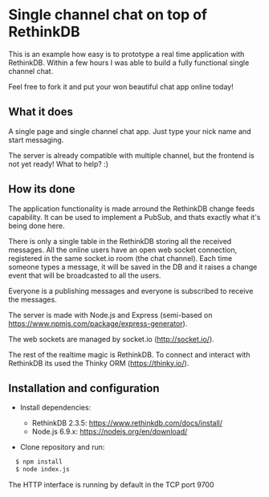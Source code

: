# Single channel chat on top of RethinkDB

This is an example how easy is to prototype a real time application with RethinkDB.
Within a few hours I was able to build a fully functional single channel chat.

Feel free to fork it and put your won beautiful chat app online today!

## What it does

A single page and single channel chat app.
Just type your nick name and start messaging.

The server is already compatible with multiple channel, but the frontend is not yet ready! What to help? :)

## How its done

The application functionality is made arround the RethinkDB change feeds capability.
It can be used to implement a PubSub, and thats exactly what it's being done here.

There is only a single table in the RethinkDB storing all the received messages. All the online users have an open web socket connection, registered in the same socket.io room (the chat channel). Each time someone types a message, it will be saved in the DB and it raises a change event that will be broadcasted to all the users.

Everyone is a publishing messages and everyone is subscribed to receive the messages.

The server is made with Node.js and Express (semi-based on https://www.npmjs.com/package/express-generator).

The web sockets are managed by socket.io (http://socket.io/).

The rest of the realtime magic is RethinkDB. To connect and interact with RethinkDB its used the Thinky ORM (https://thinky.io/).


## Installation and configuration

- Install dependencies:

  - RethinkDB 2.3.5: https://www.rethinkdb.com/docs/install/
  - Node.js 6.9.x: https://nodejs.org/en/download/

- Clone repository and run:
```bash
  $ npm install
  $ node index.js
```

The HTTP interface is running by default in the TCP port 9700
